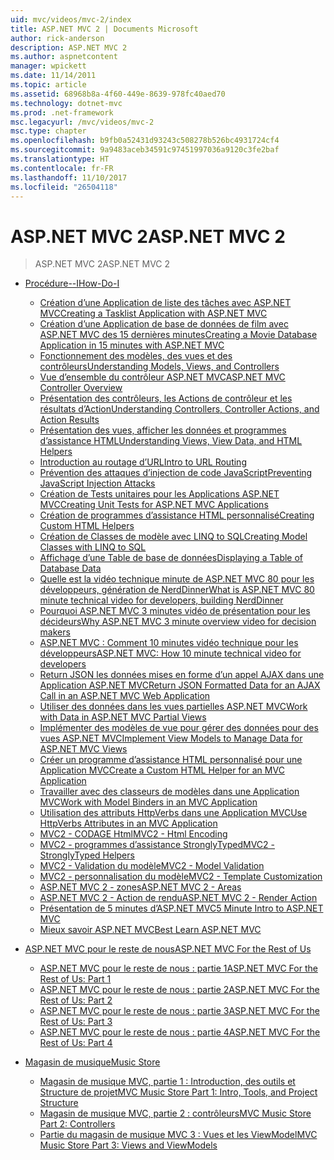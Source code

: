 ```yaml
---
uid: mvc/videos/mvc-2/index
title: ASP.NET MVC 2 | Documents Microsoft
author: rick-anderson
description: ASP.NET MVC 2
ms.author: aspnetcontent
manager: wpickett
ms.date: 11/14/2011
ms.topic: article
ms.assetid: 68968b8a-4f60-449e-8639-978fc40aed70
ms.technology: dotnet-mvc
ms.prod: .net-framework
msc.legacyurl: /mvc/videos/mvc-2
msc.type: chapter
ms.openlocfilehash: b9fb0a52431d93243c508278b526bc4931724cf4
ms.sourcegitcommit: 9a9483aceb34591c97451997036a9120c3fe2baf
ms.translationtype: HT
ms.contentlocale: fr-FR
ms.lasthandoff: 11/10/2017
ms.locfileid: "26504118"
---
```

<a name="aspnet-mvc-2"></a><span data-ttu-id="42c42-103">ASP.NET MVC 2</span><span class="sxs-lookup"><span data-stu-id="42c42-103">ASP.NET MVC 2</span></span>
====================
> <span data-ttu-id="42c42-104">ASP.NET MVC 2</span><span class="sxs-lookup"><span data-stu-id="42c42-104">ASP.NET MVC 2</span></span>


- [<span data-ttu-id="42c42-105">Procédure--I</span><span class="sxs-lookup"><span data-stu-id="42c42-105">How-Do-I</span></span>](how-do-i/index.md)

    - [<span data-ttu-id="42c42-106">Création d’une Application de liste des tâches avec ASP.NET MVC</span><span class="sxs-lookup"><span data-stu-id="42c42-106">Creating a Tasklist Application with ASP.NET MVC</span></span>](how-do-i/creating-a-tasklist-application-with-aspnet-mvc.md)
    - [<span data-ttu-id="42c42-107">Création d’une Application de base de données de film avec ASP.NET MVC des 15 dernières minutes</span><span class="sxs-lookup"><span data-stu-id="42c42-107">Creating a Movie Database Application in 15 minutes with ASP.NET MVC</span></span>](how-do-i/creating-a-movie-database-application-in-15-minutes-with-aspnet-mvc.md)
    - [<span data-ttu-id="42c42-108">Fonctionnement des modèles, des vues et des contrôleurs</span><span class="sxs-lookup"><span data-stu-id="42c42-108">Understanding Models, Views, and Controllers</span></span>](how-do-i/understanding-models-views-and-controllers.md)
    - [<span data-ttu-id="42c42-109">Vue d’ensemble du contrôleur ASP.NET MVC</span><span class="sxs-lookup"><span data-stu-id="42c42-109">ASP.NET MVC Controller Overview</span></span>](how-do-i/aspnet-mvc-controller-overview.md)
    - [<span data-ttu-id="42c42-110">Présentation des contrôleurs, les Actions de contrôleur et les résultats d’Action</span><span class="sxs-lookup"><span data-stu-id="42c42-110">Understanding Controllers, Controller Actions, and Action Results</span></span>](how-do-i/understanding-controllers-controller-actions-and-action-results.md)
    - [<span data-ttu-id="42c42-111">Présentation des vues, afficher les données et programmes d’assistance HTML</span><span class="sxs-lookup"><span data-stu-id="42c42-111">Understanding Views, View Data, and HTML Helpers</span></span>](how-do-i/understanding-views-view-data-and-html-helpers.md)
    - [<span data-ttu-id="42c42-112">Introduction au routage d’URL</span><span class="sxs-lookup"><span data-stu-id="42c42-112">Intro to URL Routing</span></span>](how-do-i/an-introduction-to-url-routing.md)
    - [<span data-ttu-id="42c42-113">Prévention des attaques d’injection de code JavaScript</span><span class="sxs-lookup"><span data-stu-id="42c42-113">Preventing JavaScript Injection Attacks</span></span>](how-do-i/preventing-javascript-injection-attacks.md)
    - [<span data-ttu-id="42c42-114">Création de Tests unitaires pour les Applications ASP.NET MVC</span><span class="sxs-lookup"><span data-stu-id="42c42-114">Creating Unit Tests for ASP.NET MVC Applications</span></span>](how-do-i/creating-unit-tests-for-aspnet-mvc-applications.md)
    - [<span data-ttu-id="42c42-115">Création de programmes d’assistance HTML personnalisé</span><span class="sxs-lookup"><span data-stu-id="42c42-115">Creating Custom HTML Helpers</span></span>](how-do-i/creating-custom-html-helpers.md)
    - [<span data-ttu-id="42c42-116">Création de Classes de modèle avec LINQ to SQL</span><span class="sxs-lookup"><span data-stu-id="42c42-116">Creating Model Classes with LINQ to SQL</span></span>](how-do-i/creating-model-classes-with-linq-to-sql.md)
    - [<span data-ttu-id="42c42-117">Affichage d’une Table de base de données</span><span class="sxs-lookup"><span data-stu-id="42c42-117">Displaying a Table of Database Data</span></span>](how-do-i/displaying-a-table-of-database-data.md)
    - [<span data-ttu-id="42c42-118">Quelle est la vidéo technique minute de ASP.NET MVC 80 pour les développeurs, génération de NerdDinner</span><span class="sxs-lookup"><span data-stu-id="42c42-118">What is ASP.NET MVC 80 minute technical video for developers, building NerdDinner</span></span>](how-do-i/what-is-aspnet-mvc-80-minute-technical-video-for-developers-building-nerddinner.md)
    - [<span data-ttu-id="42c42-119">Pourquoi ASP.NET MVC 3 minutes vidéo de présentation pour les décideurs</span><span class="sxs-lookup"><span data-stu-id="42c42-119">Why ASP.NET MVC 3 minute overview video for decision makers</span></span>](how-do-i/why-aspnet-mvc-3-minute-overview-video-for-decision-makers.md)
    - [<span data-ttu-id="42c42-120">ASP.NET MVC : Comment 10 minutes vidéo technique pour les développeurs</span><span class="sxs-lookup"><span data-stu-id="42c42-120">ASP.NET MVC: How 10 minute technical video for developers</span></span>](how-do-i/aspnet-mvc-how-10-minute-technical-video-for-developers.md)
    - [<span data-ttu-id="42c42-121">Return JSON les données mises en forme d’un appel AJAX dans une Application ASP.NET MVC</span><span class="sxs-lookup"><span data-stu-id="42c42-121">Return JSON Formatted Data for an AJAX Call in an ASP.NET MVC Web Application</span></span>](how-do-i/how-do-i-return-json-formatted-data-for-an-ajax-call-in-an-aspnet-mvc-web-application.md)
    - [<span data-ttu-id="42c42-122">Utiliser des données dans les vues partielles ASP.NET MVC</span><span class="sxs-lookup"><span data-stu-id="42c42-122">Work with Data in ASP.NET MVC Partial Views</span></span>](how-do-i/how-do-i-work-with-data-in-aspnet-mvc-partial-views.md)
    - [<span data-ttu-id="42c42-123">Implémenter des modèles de vue pour gérer des données pour des vues ASP.NET MVC</span><span class="sxs-lookup"><span data-stu-id="42c42-123">Implement View Models to Manage Data for ASP.NET MVC Views</span></span>](how-do-i/how-do-i-implement-view-models-to-manage-data-for-aspnet-mvc-views.md)
    - [<span data-ttu-id="42c42-124">Créer un programme d’assistance HTML personnalisé pour une Application MVC</span><span class="sxs-lookup"><span data-stu-id="42c42-124">Create a Custom HTML Helper for an MVC Application</span></span>](how-do-i/how-do-i-create-a-custom-html-helper-for-an-mvc-application.md)
    - [<span data-ttu-id="42c42-125">Travailler avec des classeurs de modèles dans une Application MVC</span><span class="sxs-lookup"><span data-stu-id="42c42-125">Work with Model Binders in an MVC Application</span></span>](how-do-i/how-do-i-work-with-model-binders-in-an-mvc-application.md)
    - [<span data-ttu-id="42c42-126">Utilisation des attributs HttpVerbs dans une Application MVC</span><span class="sxs-lookup"><span data-stu-id="42c42-126">Use HttpVerbs Attributes in an MVC Application</span></span>](how-do-i/how-do-i-use-httpverbs-attributes-in-an-mvc-application.md)
    - [<span data-ttu-id="42c42-127">MVC2 - CODAGE Html</span><span class="sxs-lookup"><span data-stu-id="42c42-127">MVC2 - Html Encoding</span></span>](how-do-i/mvc2-html-encoding.md)
    - [<span data-ttu-id="42c42-128">MVC2 - programmes d’assistance StronglyTyped</span><span class="sxs-lookup"><span data-stu-id="42c42-128">MVC2 - StronglyTyped Helpers</span></span>](how-do-i/mvc2-stronglytyped-helpers.md)
    - [<span data-ttu-id="42c42-129">MVC2 - Validation du modèle</span><span class="sxs-lookup"><span data-stu-id="42c42-129">MVC2 - Model Validation</span></span>](how-do-i/mvc2-model-validation.md)
    - [<span data-ttu-id="42c42-130">MVC2 - personnalisation du modèle</span><span class="sxs-lookup"><span data-stu-id="42c42-130">MVC2 - Template Customization</span></span>](how-do-i/mvc2-template-customization.md)
    - [<span data-ttu-id="42c42-131">ASP.NET MVC 2 - zones</span><span class="sxs-lookup"><span data-stu-id="42c42-131">ASP.NET MVC 2 - Areas</span></span>](how-do-i/aspnet-mvc-2-areas.md)
    - [<span data-ttu-id="42c42-132">ASP.NET MVC 2 - Action de rendu</span><span class="sxs-lookup"><span data-stu-id="42c42-132">ASP.NET MVC 2 - Render Action</span></span>](how-do-i/aspnet-mvc-2-render-action.md)
    - [<span data-ttu-id="42c42-133">Présentation de 5 minutes d’ASP.NET MVC</span><span class="sxs-lookup"><span data-stu-id="42c42-133">5 Minute Intro to ASP.NET MVC</span></span>](how-do-i/5-minute-introduction-to-aspnet-mvc.md)
    - [<span data-ttu-id="42c42-134">Mieux savoir ASP.NET MVC</span><span class="sxs-lookup"><span data-stu-id="42c42-134">Best Learn ASP.NET MVC</span></span>](how-do-i/how-to-best-learn-asp-net-mvc.md)
- [<span data-ttu-id="42c42-135">ASP.NET MVC pour le reste de nous</span><span class="sxs-lookup"><span data-stu-id="42c42-135">ASP.NET MVC For the Rest of Us</span></span>](aspnet-mvc-for-the-rest-of-us/index.md)

    - [<span data-ttu-id="42c42-136">ASP.NET MVC pour le reste de nous : partie 1</span><span class="sxs-lookup"><span data-stu-id="42c42-136">ASP.NET MVC For the Rest of Us: Part 1</span></span>](aspnet-mvc-for-the-rest-of-us/aspnet-mvc-for-the-rest-of-us-part-1.md)
    - [<span data-ttu-id="42c42-137">ASP.NET MVC pour le reste de nous : partie 2</span><span class="sxs-lookup"><span data-stu-id="42c42-137">ASP.NET MVC For the Rest of Us: Part 2</span></span>](aspnet-mvc-for-the-rest-of-us/aspnet-mvc-for-the-rest-of-us-part-2.md)
    - [<span data-ttu-id="42c42-138">ASP.NET MVC pour le reste de nous : partie 3</span><span class="sxs-lookup"><span data-stu-id="42c42-138">ASP.NET MVC For the Rest of Us: Part 3</span></span>](aspnet-mvc-for-the-rest-of-us/aspnet-mvc-for-the-rest-of-us-part-3.md)
    - [<span data-ttu-id="42c42-139">ASP.NET MVC pour le reste de nous : partie 4</span><span class="sxs-lookup"><span data-stu-id="42c42-139">ASP.NET MVC For the Rest of Us: Part 4</span></span>](aspnet-mvc-for-the-rest-of-us/aspnet-mvc-for-the-rest-of-us-part-4.md)
- [<span data-ttu-id="42c42-140">Magasin de musique</span><span class="sxs-lookup"><span data-stu-id="42c42-140">Music Store</span></span>](music-store/index.md)

    - [<span data-ttu-id="42c42-141">Magasin de musique MVC, partie 1 : Introduction, des outils et Structure de projet</span><span class="sxs-lookup"><span data-stu-id="42c42-141">MVC Music Store Part 1: Intro, Tools, and Project Structure</span></span>](music-store/mvc-music-store-part-1-intro-tools-and-project-structure.md)
    - [<span data-ttu-id="42c42-142">Magasin de musique MVC, partie 2 : contrôleurs</span><span class="sxs-lookup"><span data-stu-id="42c42-142">MVC Music Store Part 2: Controllers</span></span>](music-store/mvc-music-store-part-2-controllers.md)
    - [<span data-ttu-id="42c42-143">Partie du magasin de musique MVC 3 : Vues et les ViewModel</span><span class="sxs-lookup"><span data-stu-id="42c42-143">MVC Music Store Part 3: Views and ViewModels</span></span>](music-store/mvc-music-store-part-3-views-and-viewmodels.md)

